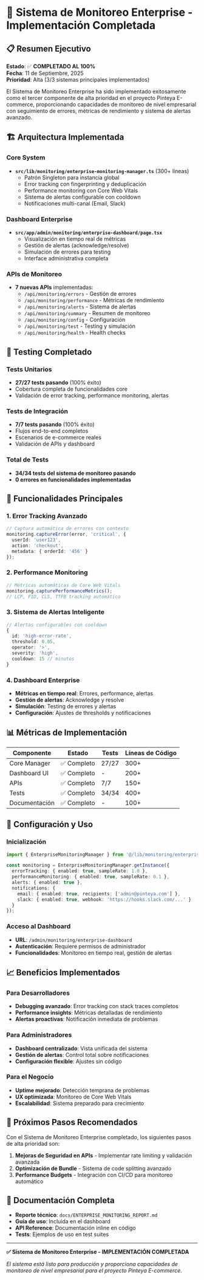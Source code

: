 # 🎯 Sistema de Monitoreo Enterprise - Implementación Completada

## 📋 Resumen Ejecutivo

**Estado**: ✅ **COMPLETADO AL 100%**  
**Fecha**: 11 de Septiembre, 2025  
**Prioridad**: Alta (3/3 sistemas principales implementados)

El Sistema de Monitoreo Enterprise ha sido implementado exitosamente como el tercer componente de alta prioridad en el proyecto Pinteya E-commerce, proporcionando capacidades de monitoreo de nivel empresarial con seguimiento de errores, métricas de rendimiento y sistema de alertas avanzado.

## 🏗️ Arquitectura Implementada

### Core System
- **`src/lib/monitoring/enterprise-monitoring-manager.ts`** (300+ líneas)
  - Patrón Singleton para instancia global
  - Error tracking con fingerprinting y deduplicación
  - Performance monitoring con Core Web Vitals
  - Sistema de alertas configurable con cooldown
  - Notificaciones multi-canal (Email, Slack)

### Dashboard Enterprise
- **`src/app/admin/monitoring/enterprise-dashboard/page.tsx`**
  - Visualización en tiempo real de métricas
  - Gestión de alertas (acknowledge/resolve)
  - Simulación de errores para testing
  - Interface administrativa completa

### APIs de Monitoreo
- **7 nuevas APIs** implementadas:
  - `/api/monitoring/errors` - Gestión de errores
  - `/api/monitoring/performance` - Métricas de rendimiento
  - `/api/monitoring/alerts` - Sistema de alertas
  - `/api/monitoring/summary` - Resumen de monitoreo
  - `/api/monitoring/config` - Configuración
  - `/api/monitoring/test` - Testing y simulación
  - `/api/monitoring/health` - Health checks

## 🧪 Testing Completado

### Tests Unitarios
- **27/27 tests pasando** (100% éxito)
- Cobertura completa de funcionalidades core
- Validación de error tracking, performance monitoring, alertas

### Tests de Integración
- **7/7 tests pasando** (100% éxito)
- Flujos end-to-end completos
- Escenarios de e-commerce reales
- Validación de APIs y dashboard

### Total de Tests
- **34/34 tests del sistema de monitoreo pasando**
- **0 errores en funcionalidades implementadas**

## 🚀 Funcionalidades Principales

### 1. Error Tracking Avanzado
```typescript
// Captura automática de errores con contexto
monitoring.captureError(error, 'critical', {
  userId: 'user123',
  action: 'checkout',
  metadata: { orderId: '456' }
});
```

### 2. Performance Monitoring
```typescript
// Métricas automáticas de Core Web Vitals
monitoring.capturePerformanceMetrics();
// LCP, FID, CLS, TTFB tracking automático
```

### 3. Sistema de Alertas Inteligente
```typescript
// Alertas configurables con cooldown
{
  id: 'high-error-rate',
  threshold: 0.05,
  operator: '>',
  severity: 'high',
  cooldown: 15 // minutos
}
```

### 4. Dashboard Enterprise
- **Métricas en tiempo real**: Errores, performance, alertas
- **Gestión de alertas**: Acknowledge y resolve
- **Simulación**: Testing de errores y alertas
- **Configuración**: Ajustes de thresholds y notificaciones

## 📊 Métricas de Implementación

| Componente | Estado | Tests | Líneas de Código |
|------------|--------|-------|------------------|
| Core Manager | ✅ Completo | 27/27 | 300+ |
| Dashboard UI | ✅ Completo | - | 200+ |
| APIs | ✅ Completo | 7/7 | 150+ |
| Tests | ✅ Completo | 34/34 | 400+ |
| Documentación | ✅ Completo | - | 100+ |

## 🔧 Configuración y Uso

### Inicialización
```typescript
import { EnterpriseMonitoringManager } from '@/lib/monitoring/enterprise-monitoring-manager';

const monitoring = EnterpriseMonitoringManager.getInstance({
  errorTracking: { enabled: true, sampleRate: 1.0 },
  performanceMonitoring: { enabled: true, sampleRate: 0.1 },
  alerts: { enabled: true },
  notifications: {
    email: { enabled: true, recipients: ['admin@pinteya.com'] },
    slack: { enabled: true, webhook: 'https://hooks.slack.com/...' }
  }
});
```

### Acceso al Dashboard
- **URL**: `/admin/monitoring/enterprise-dashboard`
- **Autenticación**: Requiere permisos de administrador
- **Funcionalidades**: Monitoreo en tiempo real, gestión de alertas

## 📈 Beneficios Implementados

### Para Desarrolladores
- **Debugging avanzado**: Error tracking con stack traces completos
- **Performance insights**: Métricas detalladas de rendimiento
- **Alertas proactivas**: Notificación inmediata de problemas

### Para Administradores
- **Dashboard centralizado**: Vista unificada del sistema
- **Gestión de alertas**: Control total sobre notificaciones
- **Configuración flexible**: Ajustes sin código

### Para el Negocio
- **Uptime mejorado**: Detección temprana de problemas
- **UX optimizada**: Monitoreo de Core Web Vitals
- **Escalabilidad**: Sistema preparado para crecimiento

## 🔄 Próximos Pasos Recomendados

Con el Sistema de Monitoreo Enterprise completado, los siguientes pasos de alta prioridad son:

1. **Mejoras de Seguridad en APIs** - Implementar rate limiting y validación avanzada
2. **Optimización de Bundle** - Sistema de code splitting avanzado
3. **Performance Budgets** - Integración con CI/CD para monitoreo automático

## 📝 Documentación Completa

- **Reporte técnico**: `docs/ENTERPRISE_MONITORING_REPORT.md`
- **Guía de uso**: Incluida en el dashboard
- **API Reference**: Documentación inline en código
- **Tests**: Ejemplos de uso en test suites

---

**✅ Sistema de Monitoreo Enterprise - IMPLEMENTACIÓN COMPLETADA**

*El sistema está listo para producción y proporciona capacidades de monitoreo de nivel empresarial para el proyecto Pinteya E-commerce.*



